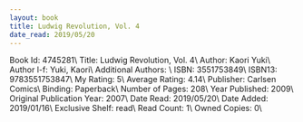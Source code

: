 ```yaml
---
layout: book
title: Ludwig Revolution, Vol. 4
date_read: 2019/05/20
---
```


Book Id: 4745281\ 
Title: Ludwig Revolution, Vol. 4\ 
Author: Kaori Yuki\ 
Author l-f: Yuki, Kaori\ 
Additional Authors: \ 
ISBN: 3551753849\ 
ISBN13: 9783551753847\ 
My Rating: 5\ 
Average Rating: 4.14\ 
Publisher: Carlsen Comics\ 
Binding: Paperback\ 
Number of Pages: 208\ 
Year Published: 2009\ 
Original Publication Year: 2007\ 
Date Read: 2019/05/20\ 
Date Added: 2019/01/16\ 
Exclusive Shelf: read\ 
Read Count: 1\ 
Owned Copies: 0\ 

